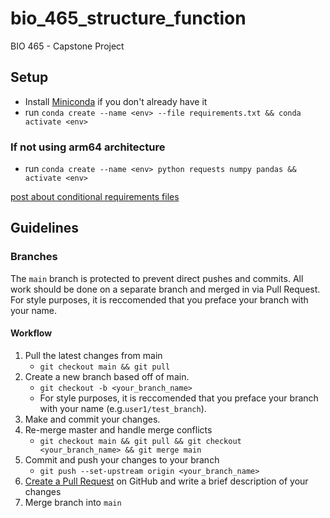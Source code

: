 # bio_465_structure_function
BIO 465 - Capstone Project


## Setup
- Install [Miniconda](https://docs.conda.io/projects/miniconda/en/latest/miniconda-install.html) if you don't already have it
- run `conda create --name <env> --file requirements.txt && conda activate <env>`


### If not using arm64 architecture
- run `conda create --name <env> python requests numpy pandas && activate <env>`

[post about conditional requirements files](https://stackoverflow.com/questions/29222269/is-there-a-way-to-have-a-conditional-requirements-txt-file-for-my-python-applica)


## Guidelines
### Branches
The `main` branch is protected to prevent direct pushes and commits. All work should be done on a separate branch and merged in via Pull Request. For style purposes, it is reccomended that you preface your branch with your name.

#### Workflow
1. Pull the latest changes from main
   - `git checkout main && git pull`
2. Create a new branch based off of main.
   - `git checkout -b <your_branch_name>`
   - For style purposes, it is reccomended that you preface your branch with your name (e.g.`user1/test_branch`).
3. Make and commit your changes.
4. Re-merge master and handle merge conflicts
   - `git checkout main && git pull && git checkout <your_branch_name> && git merge main`
5. Commit and push your changes to your branch
   - `git push --set-upstream origin <your_branch_name>`
6. [Create a Pull Request](https://github.com/taylor-west/bio_465_structure_function/pulls) on GitHub and write a brief description of your changes
7. Merge branch into `main`



